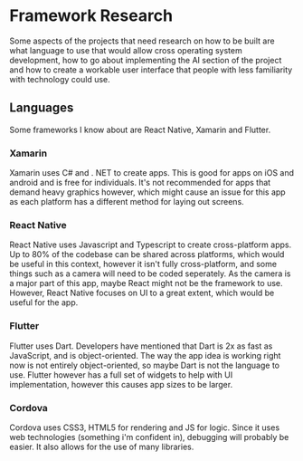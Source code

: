# Framework Research

Some aspects of the projects that need research on how to be built are what language to use that would allow cross operating system development, how to go about implementing the AI section of the project and how to create a workable user interface that people with less familiarity with technology could use.

## Languages

Some frameworks I know about are React Native, Xamarin and Flutter.

### Xamarin

Xamarin uses C# and . NET to create apps. This is good for apps on iOS and android and is free for individuals. It's not recommended for apps that demand heavy graphics however, which might cause an issue for this app as each platform has a different method for laying out screens.

### React Native

React Native uses Javascript and Typescript to create cross-platform apps. Up to 80% of the codebase can be shared across platforms, which would be useful in this context, however it isn't fully cross-platform, and some things such as a camera will need to be coded seperately. As the camera is a major part of this app, maybe React might not be the framework to use. However, React Native focuses on UI to a great extent, which would be useful for the app.

### Flutter

Flutter uses Dart. Developers have mentioned that Dart is 2x as fast as JavaScript, and is object-oriented. The way the app idea is working right now is not entirely object-oriented, so maybe Dart is not the language to use. Flutter however has a full set of widgets to help with UI implementation, however this causes app sizes to be larger.

### Cordova

Cordova uses CSS3, HTML5 for rendering and JS for logic. Since it uses web technologies (something i'm confident in), debugging will probably be easier. It also allows for the use of many libraries.
